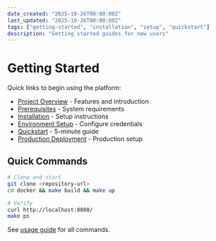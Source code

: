 ```yaml
---
date_created: "2025-10-26T00:00:00Z"
last_updated: "2025-10-26T00:00:00Z"
tags: ["getting-started", "installation", "setup", "quickstart"]
description: "Getting started guides for new users"
---
```


# Getting Started

Quick links to begin using the platform:

- [Project Overview](../../README.md) - Features and introduction
- [Prerequisites](../../docs/readme/prerequisites.md) - System requirements
- [Installation](../../docs/readme/installation.md) - Setup instructions
- [Environment Setup](../../docs/readme/environment-setup.md) - Configure credentials
- [Quickstart](../../web-content/QUICKSTART.md) - 5-minute guide
- [Production Deployment](../production/overview.md) - Production setup

## Quick Commands

```bash
# Clone and start
git clone <repository-url>
cd docker && make build && make up

# Verify
curl http://localhost:8080/
make ps
```

See [usage guide](../../docs/readme/usage.md) for all commands.
